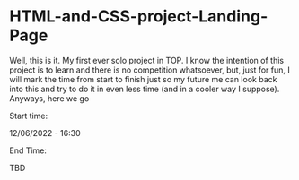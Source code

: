 # HTML-and-CSS-project-Landing-Page

Well, this is it. My first ever solo project in TOP. I know the intention of this project is to learn and there is no competition whatsoever, but, just for fun, I will mark the time from start to finish just so my future me can look back into this and try to do it in even less time (and in a cooler way I suppose). Anyways, here we go

Start time:

12/06/2022 - 16:30

End Time:

TBD
